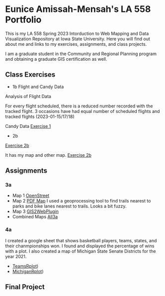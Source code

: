 # Eunice Amissah-Mensah's LA 558 Portfolio
This is my LA 558 Spring 2023 Intorduction to Web Mapping and Data Visualization Repository at Iowa State University. Here you will find out about me and links to my exercises, assignments, and class projects.

I am a graduate student in the Community and Regional Planning program and obtaining a graduate GIS certification as well.

## Class Exercises
- 1b Flight and Candy Data

Analysis of Flight Data 

For every flight scheduled, there is a reduced number recorded with the tracked flight. 3 occasions have had equal number of scheduled flights and tracked flights (2023-01-15/17/18) 

Candy Data [Exercise 1](candyobservation1_EAM.jpg)

- 2b

[Exercise 2b](Exercises/map2bex.jpg)

It has my map and other map. [Exercise 2b](Exercises/map2bex_2.md)

## Assignments
### 3a
- Map 1 [OpenStreet](https://www.openstreetmap.org/?mlat=38.9353&mlon=-95.2154#map=16/38.9353/-95.2154&layers=N)
- Map 2 [PDF Map](Assignments/Assign3a_Eunice.pdf) I used a geoprocessing tool to find trails nearest to parks and bike lanes nearest to trails. Looks a bit fuzzy.
- Map 3 [GIS2WebPlugin](Assignments/CVAqgis2web/index.html)
- Combined Maps [All3a](Assignments/CombinedMaps.html)
### 4a
I created a google sheet that shows basketball players, teams, states, and their chanmpionships won. I found and displayed the percentage of wins with a plot.
I also created a map of Michigan State Senate Districts for the year 2021.
  - [TeamsRplot](https://user-images.githubusercontent.com/123265743/221592396-a1cb87c0-f857-4a19-a2a7-ee4193d4e3cd.jpeg))
  - [MichiganRplot](https://user-images.githubusercontent.com/123265743/221592022-067871c5-5393-4d55-b6a6-e006a70d0094.jpeg))
## Final Project
